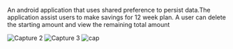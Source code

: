 An android application that uses shared preference to persist data.The application assist users to make savings for 12 week plan.
A user can delete the starting amount and view the remaining total amount

![Capture 2](https://user-images.githubusercontent.com/30405773/57456690-b0d57f80-7276-11e9-89ef-b4dac6191b39.PNG)
![Capture 3](https://user-images.githubusercontent.com/30405773/57456693-b16e1600-7276-11e9-997a-97f4c616110a.PNG)
![cap](https://user-images.githubusercontent.com/30405773/57734672-0f519200-76ab-11e9-8af3-09ecc84c87cd.png)
